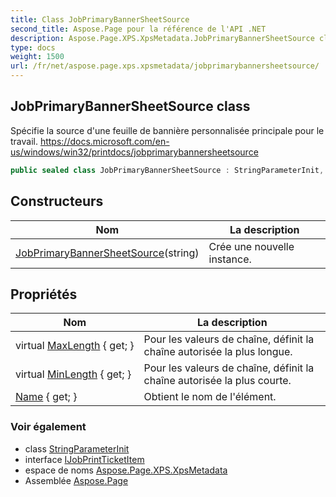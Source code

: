 ```yaml
---
title: Class JobPrimaryBannerSheetSource
second_title: Aspose.Page pour la référence de l'API .NET
description: Aspose.Page.XPS.XpsMetadata.JobPrimaryBannerSheetSource classe. Spécifie la source dune feuille de bannière personnalisée principale pour le travail. https//docs.microsoft.com/enus/windows/win32/printdocs/jobprimarybannersheetsource
type: docs
weight: 1500
url: /fr/net/aspose.page.xps.xpsmetadata/jobprimarybannersheetsource/
---
```

## JobPrimaryBannerSheetSource class

Spécifie la source d'une feuille de bannière personnalisée principale pour le travail. https://docs.microsoft.com/en-us/windows/win32/printdocs/jobprimarybannersheetsource

```csharp
public sealed class JobPrimaryBannerSheetSource : StringParameterInit, IJobPrintTicketItem
```

## Constructeurs

| Nom | La description |
| --- | --- |
| [JobPrimaryBannerSheetSource](jobprimarybannersheetsource/)(string) | Crée une nouvelle instance. |

## Propriétés

| Nom | La description |
| --- | --- |
| virtual [MaxLength](../../aspose.page.xps.xpsmetadata/stringparameterinit/maxlength/) { get; } | Pour les valeurs de chaîne, définit la chaîne autorisée la plus longue. |
| virtual [MinLength](../../aspose.page.xps.xpsmetadata/stringparameterinit/minlength/) { get; } | Pour les valeurs de chaîne, définit la chaîne autorisée la plus courte. |
| [Name](../../aspose.page.xps.xpsmetadata/printticketelement/name/) { get; } | Obtient le nom de l'élément. |

### Voir également

* class [StringParameterInit](../stringparameterinit/)
* interface [IJobPrintTicketItem](../ijobprintticketitem/)
* espace de noms [Aspose.Page.XPS.XpsMetadata](../../aspose.page.xps.xpsmetadata/)
* Assemblée [Aspose.Page](../../)


